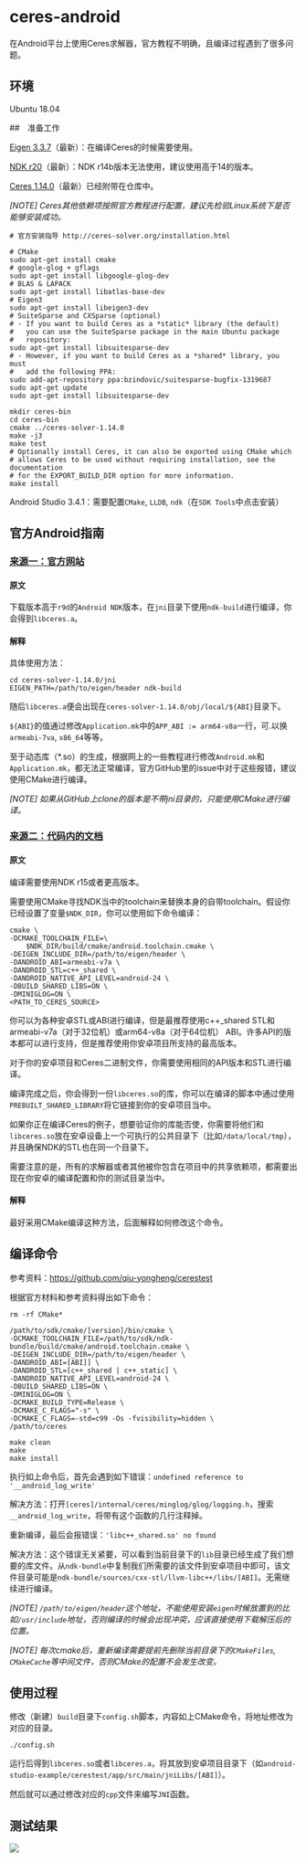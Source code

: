 # ceres-android

在Android平台上使用Ceres求解器，官方教程不明确，且编译过程遇到了很多问题。

## 环境

Ubuntu 18.04

##　准备工作

[Eigen 3.3.7](http://eigen.tuxfamily.org/index.php?title=Main_Page)（最新）：在编译Ceres的时候需要使用。

[NDK r20](https://developer.android.google.cn/ndk/downloads/)（最新）：NDK r14b版本无法使用，建议使用高于14的版本。

[Ceres 1.14.0](http://ceres-solver.org/installation.html)（最新）已经附带在仓库中。

*[NOTE] Ceres其他依赖项按照官方教程进行配置，建议先检验Linux系统下是否能够安装成功。* 

```shell
# 官方安装指导 http://ceres-solver.org/installation.html

# CMake
sudo apt-get install cmake
# google-glog + gflags
sudo apt-get install libgoogle-glog-dev
# BLAS & LAPACK
sudo apt-get install libatlas-base-dev
# Eigen3
sudo apt-get install libeigen3-dev
# SuiteSparse and CXSparse (optional)
# - If you want to build Ceres as a *static* library (the default)
#   you can use the SuiteSparse package in the main Ubuntu package
#   repository:
sudo apt-get install libsuitesparse-dev
# - However, if you want to build Ceres as a *shared* library, you must
#   add the following PPA:
sudo add-apt-repository ppa:bzindovic/suitesparse-bugfix-1319687
sudo apt-get update
sudo apt-get install libsuitesparse-dev

mkdir ceres-bin
cd ceres-bin
cmake ../ceres-solver-1.14.0
make -j3
make test
# Optionally install Ceres, it can also be exported using CMake which
# allows Ceres to be used without requiring installation, see the documentation
# for the EXPORT_BUILD_DIR option for more information.
make install
```

Android Studio 3.4.1：需要配置`CMake`, `LLDB`, `ndk`（在`SDK Tools`中点击安装）



## 官方Android指南

### [来源一：官方网站](http://ceres-solver.org/installation.html#android)

#### 原文

下载版本高于`r9d`的`Android NDK`版本，在`jni`目录下使用`ndk-build`进行编译，你会得到`libceres.a`。

#### 解释

具体使用方法：

``` shell
cd ceres-solver-1.14.0/jni
EIGEN_PATH=/path/to/eigen/header ndk-build
```

随后`libceres.a`便会出现在`ceres-solver-1.14.0/obj/local/${ABI}`目录下。

`${ABI}`的值通过修改`Application.mk`中的`APP_ABI := arm64-v8a`一行，可.以换`armeabi-7va`, `x86_64`等等。

至于动态库（*.so）的生成，根据网上的一些教程进行修改`Android.mk`和`Application.mk`，都无法正常编译，官方GitHub里的issue中对于这些报错，建议使用CMake进行编译。

*[NOTE] 如果从GitHub上clone的版本是不带jni目录的，只能使用CMake进行编译。* 

### [来源二：代码内的文档](https://github.com/ceres-solver/ceres-solver/blob/master/docs/source/installation.rst#android)

#### 原文

编译需要使用NDK r15或者更高版本。

需要使用CMake寻找NDK当中的toolchain来替换本身的自带toolchain。假设你已经设置了变量`$NDK_DIR`，你可以使用如下命令编译：

```shell
cmake \
-DCMAKE_TOOLCHAIN_FILE=\
    $NDK_DIR/build/cmake/android.toolchain.cmake \
-DEIGEN_INCLUDE_DIR=/path/to/eigen/header \
-DANDROID_ABI=armeabi-v7a \
-DANDROID_STL=c++_shared \
-DANDROID_NATIVE_API_LEVEL=android-24 \
-DBUILD_SHARED_LIBS=ON \
-DMINIGLOG=ON \
<PATH_TO_CERES_SOURCE>
```

你可以为各种安卓STL或ABI进行编译，但是最推荐使用c++_shared STL和armeabi-v7a（对于32位机）或arm64-v8a（对于64位机） ABI。许多API的版本都可以进行支持，但是推荐使用你安卓项目所支持的最高版本。

对于你的安卓项目和Ceres二进制文件，你需要使用相同的API版本和STL进行编译。

编译完成之后，你会得到一份`libceres.so`的库，你可以在编译的脚本中通过使用`PREBUILT_SHARED_LIBRARY`将它链接到你的安卓项目当中。

如果你正在编译Ceres的例子，想要验证你的库能否使，你需要将他们和`libceres.so`放在安卓设备上一个可执行的公共目录下（比如`/data/local/tmp`），并且确保NDK的STL也在同一个目录下。

需要注意的是，所有的求解器或者其他被你包含在项目中的共享依赖项，都需要出现在你安卓的编译配置和你的测试目录当中。

#### 解释

最好采用CMake编译这种方法，后面解释如何修改这个命令。

## 编译命令

参考资料：https://github.com/qiu-yongheng/cerestest

根据官方材料和参考资料得出如下命令：

```shell
rm -rf CMake*

/path/to/sdk/cmake/[version]/bin/cmake \
-DCMAKE_TOOLCHAIN_FILE=/path/to/sdk/ndk-bundle/build/cmake/android.toolchain.cmake \
-DEIGEN_INCLUDE_DIR=/path/to/eigen/header \
-DANDROID_ABI=[ABI]] \
-DANDROID_STL=[c++_shared | c++_static] \
-DANDROID_NATIVE_API_LEVEL=android-24 \
-DBUILD_SHARED_LIBS=ON \
-DMINIGLOG=ON \
-DCMAKE_BUILD_TYPE=Release \
-DCMAKE_C_FLAGS="-s" \
-DCMAKE_C_FLAGS=-std=c99 -Os -fvisibility=hidden \
/path/to/ceres

make clean
make
make install
```

执行如上命令后，首先会遇到如下错误：`undefined reference to '__android_log_write'`

解决方法：打开`[ceres]/internal/ceres/minglog/glog/logging.h`，搜索`__android_log_write`，将带有这个函数的几行注释掉。

重新编译，最后会报错误：`'libc++_shared.so' no found`

解决方法：这个错误无关紧要，可以看到当前目录下的`lib`目录已经生成了我们想要的库文件。从`ndk-bundle`中复制我们所需要的该文件到安卓项目中即可，该文件目录可能是`ndk-bundle/sources/cxx-stl/llvm-libc++/libs/[ABI]`。无需继续进行编译。

*[NOTE] `/path/to/eigen/header`这个地址，不能使用安装`eigen`时候放置到的比如`/usr/include`地址，否则编译的时候会出现冲突，应该直接使用下载解压后的位置。*

*[NOTE] 每次cmake后，重新编译需要提前先删除当前目录下的`CMakeFiles`,  ` CMakeCache`等中间文件，否则CMake的配置不会发生改变。*



## 使用过程

修改（新建）`build`目录下`config.sh`脚本，内容如上CMake命令，将地址修改为对应的目录。

```shell
./config.sh
```

运行后得到`libceres.so`或者`libceres.a`，将其放到安卓项目目录下（如`android-studio-example/cerestest/app/src/main/jniLibs/[ABI]`）。

然后就可以通过修改对应的`cpp`文件来编写`JNI`函数。



## 测试结果

![](https://img2018.cnblogs.com/blog/1368985/201908/1368985-20190806101249587-368900254.jpg)